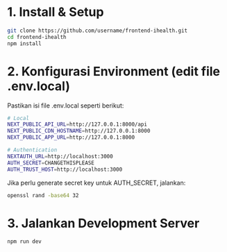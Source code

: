 # 1. Install & Setup
```bash
git clone https://github.com/username/frontend-ihealth.git
cd frontend-ihealth
npm install
```
# 2. Konfigurasi Environment (edit file .env.local)
Pastikan isi file .env.local seperti berikut:
```bash
# Local
NEXT_PUBLIC_API_URL=http://127.0.0.1:8000/api
NEXT_PUBLIC_CDN_HOSTNAME=http://127.0.0.1:8000
NEXT_PUBLIC_APP_URL=http://127.0.0.1:8000

# Authentication
NEXTAUTH_URL=http://localhost:3000
AUTH_SECRET=CHANGETHISPLEASE
AUTH_TRUST_HOST=http://localhost:3000
```
Jika perlu generate secret key untuk AUTH_SECRET, jalankan:
```bash
openssl rand -base64 32
```
# 3. Jalankan Development Server
```bash
npm run dev
```
